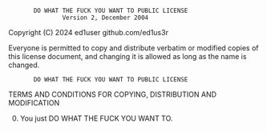            DO WHAT THE FUCK YOU WANT TO PUBLIC LICENSE
                   Version 2, December 2004
 
Copyright (C) 2024 ed1user github.com/ed1us3r

Everyone is permitted to copy and distribute verbatim or modified
copies of this license document, and changing it is allowed as long
as the name is changed.
 
           DO WHAT THE FUCK YOU WANT TO PUBLIC LICENSE
  TERMS AND CONDITIONS FOR COPYING, DISTRIBUTION AND MODIFICATION

 0. You just DO WHAT THE FUCK YOU WANT TO.